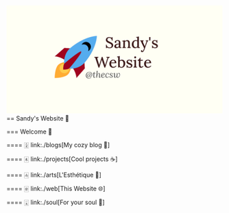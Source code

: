 ![preview](./preview.png)
== Sandy's Website 🚀

=== Welcome 🌷

==== 🀏 link:./blogs[My cozy blog 🏮]

==== 🀀 link:./projects[Cool projects ☕]

==== 🀁 link:./arts[L'Esthétique 🎨]

==== 🀅 link:./web[This Website 🌐]

==== 🀇 link:./soul[For your soul 💃]
